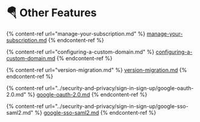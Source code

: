 # 🪂 Other Features

{% content-ref url="manage-your-subscription.md" %}
[manage-your-subscription.md](manage-your-subscription.md)
{% endcontent-ref %}

{% content-ref url="configuring-a-custom-domain.md" %}
[configuring-a-custom-domain.md](configuring-a-custom-domain.md)
{% endcontent-ref %}

{% content-ref url="version-migration.md" %}
[version-migration.md](version-migration.md)
{% endcontent-ref %}

{% content-ref url="../security-and-privacy/sign-in-sign-up/google-oauth-2.0.md" %}
[google-oauth-2.0.md](../security-and-privacy/sign-in-sign-up/google-oauth-2.0.md)
{% endcontent-ref %}

{% content-ref url="../security-and-privacy/sign-in-sign-up/google-sso-saml2.md" %}
[google-sso-saml2.md](../security-and-privacy/sign-in-sign-up/google-sso-saml2.md)
{% endcontent-ref %}

